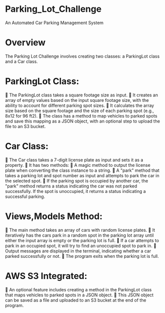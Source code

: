 # Parking_Lot_Challenge
 An Automated Car Parking Management System

# Overview

The Parking Lot Challenge involves creating two classes: a ParkingLot class and a Car class.
# ParkingLot Class:
	The ParkingLot class takes a square footage size as input.
	It creates an array of empty values based on the input square footage size, with the ability to account for different parking spot sizes.
	It calculates the array size based on the square footage and the size of each parking spot (e.g., 8x12 for 96 ft2).
	The class has a method to map vehicles to parked spots and save this mapping as a JSON object, with an optional step to upload the file to an S3 bucket.
# Car Class:
	The Car class takes a 7-digit license plate as input and sets it as a property.
	It has two methods:
	A magic method to output the license plate when converting the class instance to a string.
	A "park" method that takes a parking lot and spot number as input and attempts to park the car in the selected spot.
	If the parking spot is occupied by another car, the "park" method returns a status indicating the car was not parked successfully. If the spot is unoccupied, it returns a status indicating a successful parking.
# Views,Models Method:
	The main method takes an array of cars with random license plates.
	It iteratively has the cars park in a random spot in the parking lot array until either the input array is empty or the parking lot is full.
	If a car attempts to park in an occupied spot, it will try to find an unoccupied spot to park in.
	Output messages are displayed in the terminal, indicating whether a car parked successfully or not.
	The program exits when the parking lot is full.
# AWS S3 Integrated:
	An optional feature includes creating a method in the ParkingLot class that maps vehicles to parked spots in a JSON object.
	This JSON object can be saved as a file and uploaded to an S3 bucket at the end of the program.

